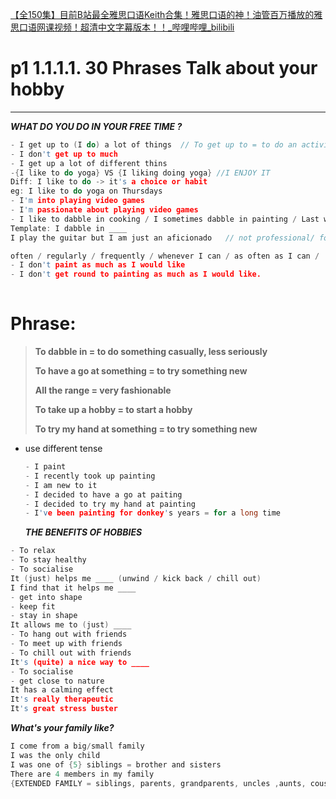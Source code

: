 [【全150集】目前B站最全雅思口语Keith合集！雅思口语的神！油管百万播放的雅思口语网课视频！超清中文字幕版本！！_哔哩哔哩_bilibili](https://www.bilibili.com/video/BV1Bx4y1T7mT/?vd_source=7038f96b6bb3b14743531b102b109c43)

# p1 1.1.1.1. 30 Phrases Talk about your hobby

****


***WHAT DO YOU DO IN YOUR FREE TIME ?***

```C++
- I get up to (I do) a lot of things  // To get up to = to do an activity
- I don't get up to much
- I get up a lot of different thins
-{I like to do yoga} VS {I liking doing yoga} //I ENJOY IT
Diff: I like to do -> it's a choice or habit
eg: I like to do yoga on Thursdays
- I'm into playing video games
- I'm passionate about playing video games
- I like to dabble in cooking / I sometimes dabble in painting / Last week I dabbled in NFTs
Template: I dabble in ____
I play the guitar but I am just an aficionado   // not professional/ for fun / an amateur //an-amateur(注意发音)

often / regularly / frequently / whenever I can / as often as I can /
- I don't paint as much as I would like
- I don't get round to painting as much as I would like.
  
```

# Phrase:

>   **To dabble in = to do something casually, less seriously**
>
>   **To have a go at something = to try something new**
>
>   **All the range = very fashionable**
>
>   **To take up a hobby = to start a hobby**
>
>   **To try my hand at something = to try something new**
<!--SR:!2023-07-17,1,230!2023-07-17,1,230-->

  



-   use different tense

    ```C
    - I paint
    - I recently took up painting
    - I am new to it
    - I decided to have a go at paiting
    - I decided to try my hand at painting
    - I've been painting for donkey's years = for a long time
    ```
    ***THE BENEFITS OF HOBBIES***

```c++
- To relax
- To stay healthy
- To socialise
It (just) helps me ____ (unwind / kick back / chill out)
I find that it helps me ____
- get into shape
- keep fit
- stay in shape
It allows me to (just) ____
- To hang out with friends
- To meet up with friends
- To chill out with friends
It's (quite) a nice way to ____
- To socialise
- get close to nature
It has a calming effect
It's really therapeutic
It's great stress buster
```

***What's your family like?***

```c
I come from a big/small family
I was the only child 
I was one of {5} siblings = brother and sisters
There are 4 members in my family
{EXTENDED FAMILY = siblings, parents, grandparents, uncles ,aunts, cousins}  vs  {NUCLEAR FAMILY = parents and their children}?
```



